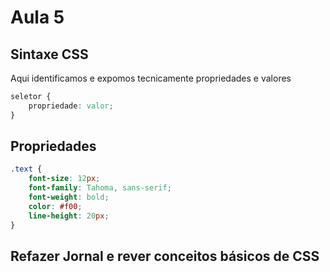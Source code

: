 # Aula 5

## Sintaxe CSS
Aqui identificamos e expomos tecnicamente propriedades e valores

``` css
seletor {
    propriedade: valor;    
}
```


## Propriedades
``` css
.text {
    font-size: 12px;
    font-family: Tahoma, sans-serif;
    font-weight: bold;
    color: #f00;
    line-height: 20px; 
}
```



## Refazer Jornal e rever conceitos básicos de CSS
